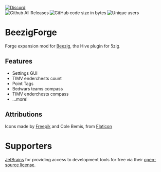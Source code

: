 [![Discord](https://discordapp.com/api/guilds/346695724253184014/embed.png?style=banner2)](http://discord.gg/se7zJsU)  
![Github All Releases](https://img.shields.io/github/downloads/Beezig/BeezigForge/total.svg)
![GitHub code size in bytes](https://img.shields.io/github/languages/code-size/Beezig/BeezigForge.svg)
![Unique users](https://l.beezig.eu/badgeunique)

# BeezigForge
Forge expansion mod for [Beezig](https://github.com/Beezig/Beezig), the Hive plugin for 5zig.

## Features
+ Settings GUI
+ TIMV enderchests count
+ Point Tags
+ Bedwars teams compass
+ TIMV enderchests compass
+ ...more!

## Attributions
Icons made by [Freepik](https://freepik.com) and Cole Bemis, from [Flaticon](https://flaticon.com)

# Supporters
[JetBrains](https://www.jetbrains.com/?from=Beezig) for providing access to development tools for free via their [open-source license](https://www.jetbrains.com/buy/opensource/).
